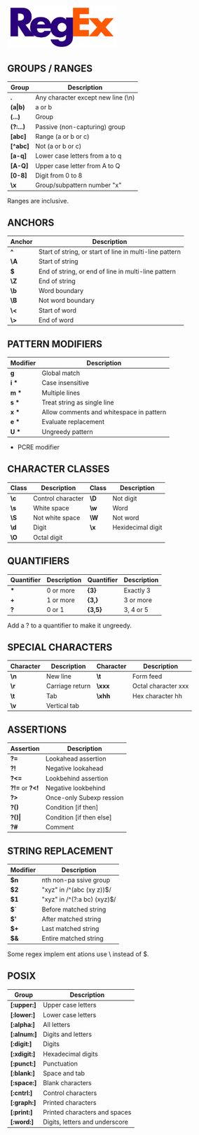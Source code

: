 <p align="left">
  <img src="./assets/regex/regexlogo.png" width="250">
</p>


## GROUPS / RANGES

Group        | Description
------------ | -------------
**.**        | Any character except new line (\n)
**(a\|b)**   | a or b
**(...)**    | Group
**(?:...)**  | Passive (non-capturing) group
**[abc]**    | Range (a or b or c)
**[^abc]**   | Not (a or b or c)
**[a-q]**    | Lower case letters from a to q
**[A-Q]**    | Upper case letter from A to Q
**[0-8]**    | Digit from 0 to 8
**\\x**      | Group/subpattern number "x"
Ranges are inclusive.

## ANCHORS

Anchor       | Description
------------ | -------------
**^**        | Start of string, or start of line in multi-line pattern
**\A**       | Start of string
**$**        | End of string, or end of line in multi-line pattern
**\Z**       | End of string
**\b**       | Word boundary
**\B**       | Not word boundary
**\\<**      | Start of word
**\\>**      | End of word

## PATTERN MODIFIERS

Modifier     | Description
------------ | -------------
**g**        | Global match
**i \***     | Case insensitive
**m \***     | Multiple lines
**s \***     | Treat string as single line
**x \***     | Allow comments and whitespace in pattern
**e \***     | Evaluate replacement
**U \***     | Ungreedy pattern

* PCRE modifier

## CHARACTER CLASSES

Class        | Description   |  Class       | Description
------------ | ------------- | ------------ | -------------
**\c**       | Control character | **\D**       | Not digit
**\s**       | White space       | **\w**       | Word
**\S**       | Not white space   | **\W**       | Not word
**\d**       | Digit | **\x**    | Hexidecimal digit
**\O**       | Octal digit

## QUANTIFIERS

Quantifier   | Description   | Quantifier   | Description
------------ | ------------- | ------------ | -------------
**\***       | 0 or more     | **{3}**      | Exactly 3
**+**        | 1 or more     | **{3,}**     | 3 or more
**?**        | 0 or 1        | **{3,5}**    | 3, 4 or 5

Add a ? to a quantifier to make it ungreedy.

## SPECIAL CHARACTERS

Character    | Description   | Character    | Description
------------ | ------------- | ------------ | -------------
**\n**       | New line      | **\t**       | Form feed
**\r**       | Carriage return | **\xxx**   | Octal character xxx
**\t**       | Tab           |  **\xhh**    | Hex character hh
**\v**       | Vertical tab |
  
## ASSERTIONS

Assertion        | Description
------------ | -------------
**?=**           | Lookahead assertion
**?!**           | Negative lookahead
**?<=**          | Lookbehind assertion
**?!=** or **?<!** | Negative lookbehind
**?>**           | Once-only Subexp ression
**?()**          | Condition [if then]
**?()\|**        | Condition [if then else]
**?#**           | Comment


## STRING REPLACEMENT

Modifier     | Description
------------ | -------------
**$n**       | nth non-pa ssive group
**$2**       | "xyz" in /^(abc (xy z))$/
**$1**       | "xyz" in /^(?:a bc) (xyz)$/
**$`**       | Before matched string
**$'**       | After matched string
**$+**       | Last matched string
**$&**       | Entire matched string
Some regex implem ent ations use \ instead of $.

## POSIX

Group        | Description
------------ | -------------
**[:upper:]**   | Upper case letters
**[:lower:]**   | Lower case letters
**[:alpha:]**   | All letters
**[:alnum:]**   | Digits and letters
**[:digit:]**   | Digits
**[:xdigit:]**  | Hexadecimal digits
**[:punct:]**   | Punctuation
**[:blank:]**   | Space and tab
**[:space:]**   | Blank characters
**[:cntrl:]**   | Control characters
**[:graph:]**   | Printed characters
**[:print:]**   | Printed characters and spaces
**[:word:]**    | Digits, letters and underscore




